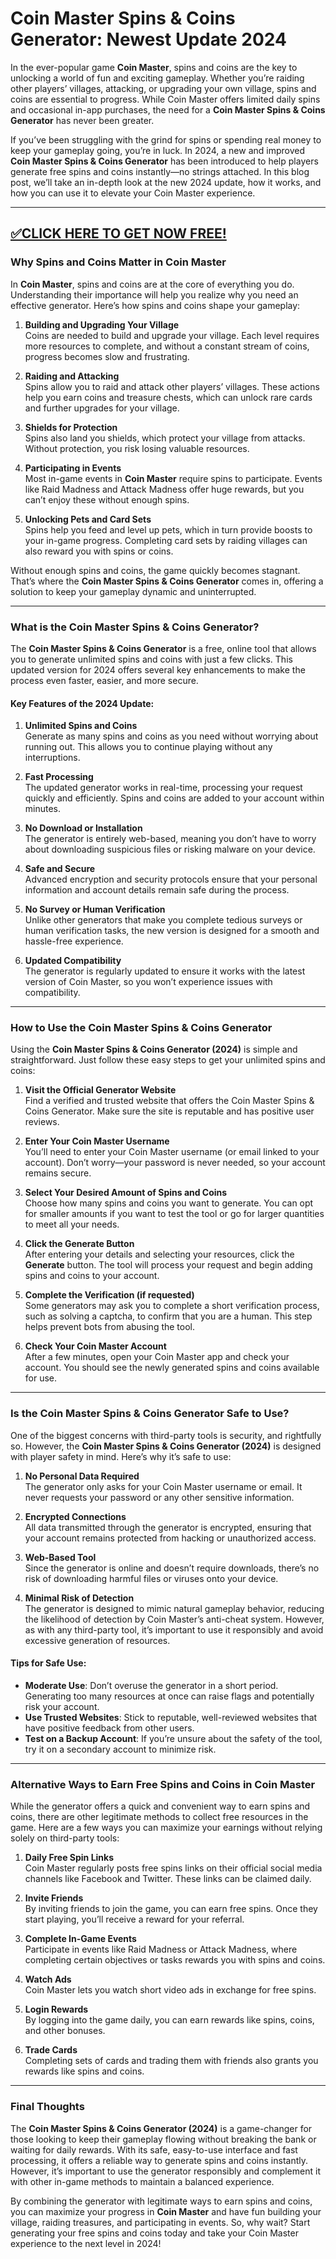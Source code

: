 # **Coin Master Spins & Coins Generator: Newest Update 2024**

In the ever-popular game **Coin Master**, spins and coins are the key to unlocking a world of fun and exciting gameplay. Whether you’re raiding other players’ villages, attacking, or upgrading your own village, spins and coins are essential to progress. While Coin Master offers limited daily spins and occasional in-app purchases, the need for a **Coin Master Spins & Coins Generator** has never been greater.

If you’ve been struggling with the grind for spins or spending real money to keep your gameplay going, you’re in luck. In 2024, a new and improved **Coin Master Spins & Coins Generator** has been introduced to help players generate free spins and coins instantly—no strings attached. In this blog post, we’ll take an in-depth look at the new 2024 update, how it works, and how you can use it to elevate your Coin Master experience.

--------------------------------------------
[✅CLICK HERE TO GET NOW FREE!](https://freeforyou.xyz/coinmaster)
--------------------------------------------

### **Why Spins and Coins Matter in Coin Master**

In **Coin Master**, spins and coins are at the core of everything you do. Understanding their importance will help you realize why you need an effective generator. Here’s how spins and coins shape your gameplay:

1. **Building and Upgrading Your Village**  
   Coins are needed to build and upgrade your village. Each level requires more resources to complete, and without a constant stream of coins, progress becomes slow and frustrating.

2. **Raiding and Attacking**  
   Spins allow you to raid and attack other players’ villages. These actions help you earn coins and treasure chests, which can unlock rare cards and further upgrades for your village.

3. **Shields for Protection**  
   Spins also land you shields, which protect your village from attacks. Without protection, you risk losing valuable resources.

4. **Participating in Events**  
   Most in-game events in **Coin Master** require spins to participate. Events like Raid Madness and Attack Madness offer huge rewards, but you can’t enjoy these without enough spins.

5. **Unlocking Pets and Card Sets**  
   Spins help you feed and level up pets, which in turn provide boosts to your in-game progress. Completing card sets by raiding villages can also reward you with spins or coins.

Without enough spins and coins, the game quickly becomes stagnant. That’s where the **Coin Master Spins & Coins Generator** comes in, offering a solution to keep your gameplay dynamic and uninterrupted.

---

### **What is the Coin Master Spins & Coins Generator?**

The **Coin Master Spins & Coins Generator** is a free, online tool that allows you to generate unlimited spins and coins with just a few clicks. This updated version for 2024 offers several key enhancements to make the process even faster, easier, and more secure.

#### **Key Features of the 2024 Update:**

1. **Unlimited Spins and Coins**  
   Generate as many spins and coins as you need without worrying about running out. This allows you to continue playing without any interruptions.

2. **Fast Processing**  
   The updated generator works in real-time, processing your request quickly and efficiently. Spins and coins are added to your account within minutes.

3. **No Download or Installation**  
   The generator is entirely web-based, meaning you don’t have to worry about downloading suspicious files or risking malware on your device.

4. **Safe and Secure**  
   Advanced encryption and security protocols ensure that your personal information and account details remain safe during the process.

5. **No Survey or Human Verification**  
   Unlike other generators that make you complete tedious surveys or human verification tasks, the new version is designed for a smooth and hassle-free experience.

6. **Updated Compatibility**  
   The generator is regularly updated to ensure it works with the latest version of Coin Master, so you won’t experience issues with compatibility.

---

### **How to Use the Coin Master Spins & Coins Generator**

Using the **Coin Master Spins & Coins Generator (2024)** is simple and straightforward. Just follow these easy steps to get your unlimited spins and coins:

1. **Visit the Official Generator Website**  
   Find a verified and trusted website that offers the Coin Master Spins & Coins Generator. Make sure the site is reputable and has positive user reviews.

2. **Enter Your Coin Master Username**  
   You’ll need to enter your Coin Master username (or email linked to your account). Don’t worry—your password is never needed, so your account remains secure.

3. **Select Your Desired Amount of Spins and Coins**  
   Choose how many spins and coins you want to generate. You can opt for smaller amounts if you want to test the tool or go for larger quantities to meet all your needs.

4. **Click the Generate Button**  
   After entering your details and selecting your resources, click the **Generate** button. The tool will process your request and begin adding spins and coins to your account.

5. **Complete the Verification (if requested)**  
   Some generators may ask you to complete a short verification process, such as solving a captcha, to confirm that you are a human. This step helps prevent bots from abusing the tool.

6. **Check Your Coin Master Account**  
   After a few minutes, open your Coin Master app and check your account. You should see the newly generated spins and coins available for use.

---

### **Is the Coin Master Spins & Coins Generator Safe to Use?**

One of the biggest concerns with third-party tools is security, and rightfully so. However, the **Coin Master Spins & Coins Generator (2024)** is designed with player safety in mind. Here’s why it’s safe to use:

1. **No Personal Data Required**  
   The generator only asks for your Coin Master username or email. It never requests your password or any other sensitive information. 

2. **Encrypted Connections**  
   All data transmitted through the generator is encrypted, ensuring that your account remains protected from hacking or unauthorized access.

3. **Web-Based Tool**  
   Since the generator is online and doesn’t require downloads, there’s no risk of downloading harmful files or viruses onto your device.

4. **Minimal Risk of Detection**  
   The generator is designed to mimic natural gameplay behavior, reducing the likelihood of detection by Coin Master’s anti-cheat system. However, as with any third-party tool, it’s important to use it responsibly and avoid excessive generation of resources.

#### **Tips for Safe Use:**

- **Moderate Use**: Don’t overuse the generator in a short period. Generating too many resources at once can raise flags and potentially risk your account.
- **Use Trusted Websites**: Stick to reputable, well-reviewed websites that have positive feedback from other users.
- **Test on a Backup Account**: If you’re unsure about the safety of the tool, try it on a secondary account to minimize risk.

---

### **Alternative Ways to Earn Free Spins and Coins in Coin Master**

While the generator offers a quick and convenient way to earn spins and coins, there are other legitimate methods to collect free resources in the game. Here are a few ways you can maximize your earnings without relying solely on third-party tools:

1. **Daily Free Spin Links**  
   Coin Master regularly posts free spins links on their official social media channels like Facebook and Twitter. These links can be claimed daily.

2. **Invite Friends**  
   By inviting friends to join the game, you can earn free spins. Once they start playing, you’ll receive a reward for your referral.

3. **Complete In-Game Events**  
   Participate in events like Raid Madness or Attack Madness, where completing certain objectives or tasks rewards you with spins and coins.

4. **Watch Ads**  
   Coin Master lets you watch short video ads in exchange for free spins.

5. **Login Rewards**  
   By logging into the game daily, you can earn rewards like spins, coins, and other bonuses.

6. **Trade Cards**  
   Completing sets of cards and trading them with friends also grants you rewards like spins and coins.

---

### **Final Thoughts**

The **Coin Master Spins & Coins Generator (2024)** is a game-changer for those looking to keep their gameplay flowing without breaking the bank or waiting for daily rewards. With its safe, easy-to-use interface and fast processing, it offers a reliable way to generate spins and coins instantly. However, it’s important to use the generator responsibly and complement it with other in-game methods to maintain a balanced experience.

By combining the generator with legitimate ways to earn spins and coins, you can maximize your progress in **Coin Master** and have fun building your village, raiding treasures, and participating in events. So, why wait? Start generating your free spins and coins today and take your Coin Master experience to the next level in 2024!
